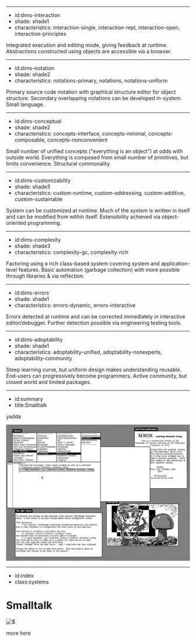 ----------------------------------------------------------------------------------------------------
- id:dims-interaction
- shade: shade1
- characteristics: interaction-single, interaction-repl, interaction-open, interaction-principles

Integrated execution and editing mode, giving feedback at runtime. 
Abstractions constructed using objects are accessible via a browser.

----------------------------------------------------------------------------------------------------
- id:dims-notation
- shade: shade2
- characteristics: notations-primary, notations, notations-uniform

Primary source code notation with graphical structure editor for object structure.
Secondary overlapping notations can be developed in-system. Small language.

----------------------------------------------------------------------------------------------------
- id:dims-conceptual
- shade: shade2
- characteristics: concepts-interface, concepts-minimal, concepts-composable, concepts-nonconvenient

Small number of unified concepts ("everything is an object") at odds with outside world.
Everything is composed from small number of primitives, but limits convenience. Structural commonality.

----------------------------------------------------------------------------------------------------
- id:dims-customizability
- shade: shade3
- characteristics: custom-runtime, custom-addressing, custom-additive, custom-sustainable

System can be customized at runtime. Much of the system is written in itself and can be
modified from within itself. Extensibility achieved via object-oriented programming.

----------------------------------------------------------------------------------------------------
- id:dims-complexity
- shade: shade3
- characteristics: complexity-gc, complexity-rich

Factoring using a rich class-based system covering system and application-level features.
Basic automation (garbage collection) with more possible through libraries & via reflection.

----------------------------------------------------------------------------------------------------
- id:dims-errors
- shade: shade1
- characteristics: errors-dynamic, errors-interactive

Errors detected at runtime and can be corrected immediately in interactive editor/debugger.
Further detection possible via engineering testing tools.

----------------------------------------------------------------------------------------------------
- id:dims-adoptability
- shade: shade1
- characteristics: adoptability-unified, adoptability-nonexperts, adoptability-community

Steep learning curve, but uniform design makes understanding reusable. End-users can progressively become programmers.
Active community, but closed world and limited packages.

----------------------------------------------------------------------------------------------------
- id:summary
- title:Smalltalk

yadda

![](img/sys/smalltalk-78.png)



----------------------------------------------------------------------------------------------------
- id:index
- class:systems

# Smalltalk

![$](content=summary,link=index)

more here

